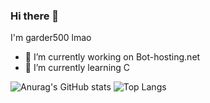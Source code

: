### Hi there 👋

I'm garder500 lmao

- 🔭 I’m currently working on Bot-hosting.net
- 🌱 I’m currently learning C

<!--- ![Garder 500 stats](https://github-readme-stats.vercel.app/api?username=garder500&show_icons=true&theme=tokyonight) -->
![Anurag's GitHub stats](https://github-readme-stats.vercel.app/api?username=garder500&show_icons=true&theme=radical&include_all_commits=true&count_private=true&custom_title=My%20Github%20Stats)
![Top Langs](https://github-readme-stats.vercel.app/api/top-langs/?username=garder500)

